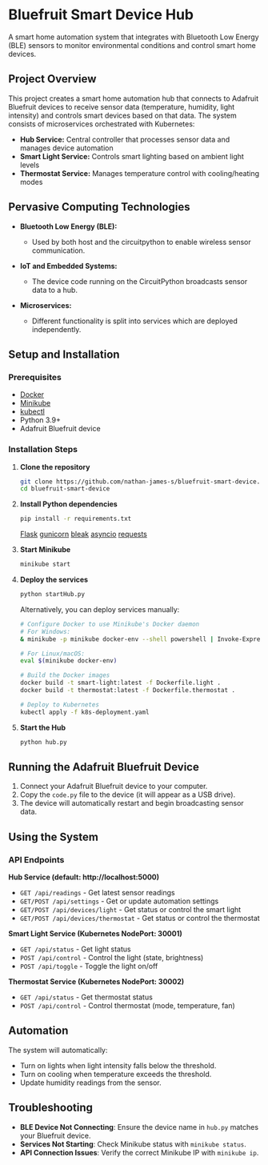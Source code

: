 # Bluefruit Smart Device Hub

A smart home automation system that integrates with Bluetooth Low Energy (BLE) sensors to monitor environmental conditions and control smart home devices.

## Project Overview

This project creates a smart home automation hub that connects to Adafruit Bluefruit devices to receive sensor data (temperature, humidity, light intensity) and controls smart devices based on that data. The system consists of microservices orchestrated with Kubernetes:

- **Hub Service:** Central controller that processes sensor data and manages device automation
- **Smart Light Service:** Controls smart lighting based on ambient light levels
- **Thermostat Service:** Manages temperature control with cooling/heating modes

## Pervasive Computing Technologies

- **Bluetooth Low Energy (BLE):**
    - Used by both host and the circuitpython to enable wireless sensor communication.

- **IoT and Embedded Systems:**
    - The device code running on the CircuitPython broadcasts sensor data to a hub.

- **Microservices:**
    - Different functionality is split into services which are deployed independently.


## Setup and Installation

### Prerequisites

- [Docker](https://docs.docker.com/desktop/)
- [Minikube](https://minikube.sigs.k8s.io/docs/start/?arch=%2Fwindows%2Fx86-64)
- [kubectl](https://kubernetes.io/docs/tasks/tools/)
- Python 3.9+
- Adafruit Bluefruit device

### Installation Steps

1. **Clone the repository**
   ```bash
   git clone https://github.com/nathan-james-s/bluefruit-smart-device.git
   cd bluefruit-smart-device
   ```

2. **Install Python dependencies**
   ```bash
   pip install -r requirements.txt
   ```

    [Flask](https://flask.palletsprojects.com/en/stable/)
    [gunicorn](https://gunicorn.org/)
    [bleak](https://github.com/hbldh/bleak)
    [asyncio](https://docs.python.org/3/library/asyncio.html)
    [requests](https://pypi.org/project/requests/)

3. **Start Minikube**
   ```bash
   minikube start
   ```

4. **Deploy the services**
   ```bash
   python startHub.py
   ```

   Alternatively, you can deploy services manually:
   ```bash
   # Configure Docker to use Minikube's Docker daemon
   # For Windows:
   & minikube -p minikube docker-env --shell powershell | Invoke-Expression

   # For Linux/macOS:
   eval $(minikube docker-env)

   # Build the Docker images
   docker build -t smart-light:latest -f Dockerfile.light .
   docker build -t thermostat:latest -f Dockerfile.thermostat .

   # Deploy to Kubernetes
   kubectl apply -f k8s-deployment.yaml
   ```

5. **Start the Hub**
   ```bash
   python hub.py
   ```

## Running the Adafruit Bluefruit Device

1. Connect your Adafruit Bluefruit device to your computer.
2. Copy the `code.py` file to the device (it will appear as a USB drive).
3. The device will automatically restart and begin broadcasting sensor data.

## Using the System

### API Endpoints

**Hub Service (default: http://localhost:5000)**
- `GET /api/readings` - Get latest sensor readings
- `GET/POST /api/settings` - Get or update automation settings
- `GET/POST /api/devices/light` - Get status or control the smart light
- `GET/POST /api/devices/thermostat` - Get status or control the thermostat

**Smart Light Service (Kubernetes NodePort: 30001)**
- `GET /api/status` - Get light status
- `POST /api/control` - Control the light (state, brightness)
- `POST /api/toggle` - Toggle the light on/off

**Thermostat Service (Kubernetes NodePort: 30002)**
- `GET /api/status` - Get thermostat status
- `POST /api/control` - Control thermostat (mode, temperature, fan)

## Automation

The system will automatically:

- Turn on lights when light intensity falls below the threshold.
- Turn on cooling when temperature exceeds the threshold.
- Update humidity readings from the sensor.

## Troubleshooting

- **BLE Device Not Connecting**: Ensure the device name in `hub.py` matches your Bluefruit device.
- **Services Not Starting**: Check Minikube status with `minikube status`.
- **API Connection Issues**: Verify the correct Minikube IP with `minikube ip`.
